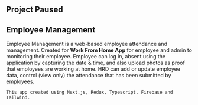 ## Project Paused

## Employee Management

Employee Management is a web-based employee attendance and management. Created for **Work From Home App** for employee and admin to monitoring their employee. Employee can log in, absent using the application by capturing the date & time, and also upload photos as proof that employees are working at home. HRD can add or update employee data, control (view only) the attendance that has been submitted by employees. 

``
This app created using Next.js, Redux, Typescript, Firebase and Tailwind.
``


